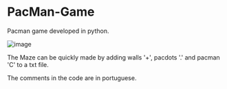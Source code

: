 # PacMan-Game

Pacman game developed in python.

![image](https://user-images.githubusercontent.com/88010283/130159177-913ffd2d-76c9-4860-ac4b-7fbfcccf8657.png)

The Maze can be quickly made by adding walls '+', pacdots '.' and pacman 'C' to a txt file.

The comments in the code are in portuguese.
